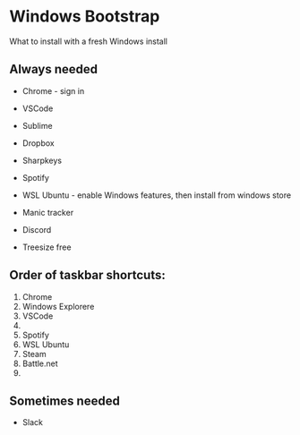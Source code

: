 # Windows Bootstrap
What to install with a fresh Windows install

## Always needed
- Chrome - sign in

- VSCode

- Sublime

- Dropbox

- Sharpkeys

- Spotify

- WSL Ubuntu - enable Windows features, then install from windows store

- Manic tracker

- Discord

- Treesize free

## Order of taskbar shortcuts:
  1. Chrome
  2. Windows Explorere
  3. VSCode
  4. 
  1. Spotify
  7. WSL Ubuntu
  1. Steam
  1. Battle.net
  1. 


## Sometimes needed

- Slack
